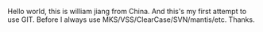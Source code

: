 Hello world, this is william jiang from China.
And this's my first attempt to use GIT.
Before I always use MKS/VSS/ClearCase/SVN/mantis/etc.
Thanks.
